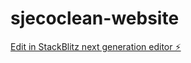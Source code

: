 # sjecoclean-website

[Edit in StackBlitz next generation editor ⚡️](https://stackblitz.com/~/github.com/gsihag/sjecoclean-website)